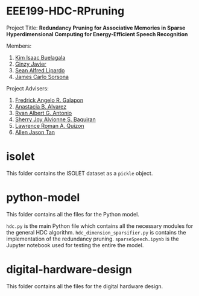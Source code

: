 # EEE199-HDC-RPruning

Project Title: **Redundancy Pruning for Associative Memories in Sparse Hyperdimensional Computing for Energy-Efficient Speech Recognition**

Members:
1. [Kim Isaac Buelagala](https://mail.google.com/mail/?view=cm&source=mailto&to=kim.buelagala@eee.upd.edu.ph)
2. [Ginzy Javier](https://mail.google.com/mail/?view=cm&source=mailto&to=ginzy.javier@eee.upd.edu.ph)
3. [Sean Alfred Lipardo](https://mail.google.com/mail/?view=cm&source=mailto&to=sean.lipardo@eee.upd.edu.ph)
4. [James Carlo Sorsona](https://mail.google.com/mail/?view=cm&source=mailto&to=james.sorsona@eee.upd.edu.ph)

Project Advisers:
1. [Fredrick Angelo R. Galapon](https://mail.google.com/mail/?view=cm&source=mailto&to=fredrick.galapon@eee.upd.edu.ph)
2. [Anastacia B. Alvarez](https://mail.google.com/mail/?view=cm&source=mailto&to=anastacia.alvarez@eee.upd.edu.ph)
3. [Ryan Albert G. Antonio](https://mail.google.com/mail/?view=cm&source=mailto&to=ryan.albert.antonio@eee.upd.edu.ph)
4. [Sherry Joy Alvionne S. Baquiran](https://mail.google.com/mail/?view=cm&source=mailto&to=alvionne.baquiran@eee.upd.edu.ph)
5. [Lawrence Roman A. Quizon](https://mail.google.com/mail/?view=cm&source=mailto&to=lawrence.quizon@eee.upd.edu.ph)
6. [Allen Jason Tan](https://mail.google.com/mail/?view=cm&source=mailto&to=allen.jason.tan@eee.upd.edu.ph)

# isolet
This folder contains the ISOLET dataset as a `pickle` object.


# python-model
This folder contains all the files for the Python model.

`hdc.py` is the main Python file which contains all the necessary modules for the general HDC algorithm.
`hdc_dimension_sparsifier.py` is contains the implementation of the redundancy pruning.
`sparseSpeech.ipynb` is the Jupyter notebook used for testing the entire the model.

# digital-hardware-design
This folder contains all the files for the digital hardware design.

